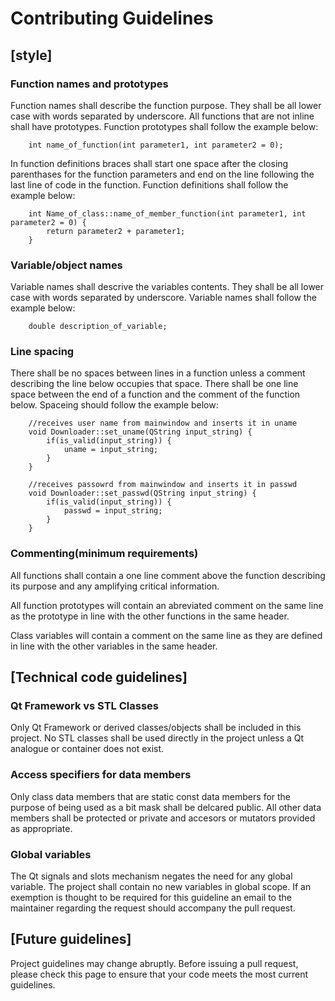 # Contributing Guidelines

## [style]

### Function names and prototypes

  Function names shall describe the function purpose.  They shall be all lower case with words
  separated by underscore.  All functions that are not inline shall have prototypes.  Function
  prototypes shall follow the example below:
  
        int name_of_function(int parameter1, int parameter2 = 0);
    
  In function definitions braces shall start one space after the closing parenthases for the
  function parameters and end on the line following the last line of code in the function.
  Function definitions shall follow the example below:
  
        int Name_of_class::name_of_member_function(int parameter1, int parameter2 = 0) {
            return parameter2 + parameter1;
        }
   
### Variable/object names

  Variable names shall descrive the variables contents.  They shall be all lower case with
  words separated by underscore.  Variable names shall follow the example below:
  
        double description_of_variable;
    
### Line spacing

  There shall be no spaces between lines in a function unless a comment describing the line
  below occupies that space.  There shall be one line space between the end of a function
  and the comment of the function below.  Spaceing should follow the example below:
  
        //receives user name from mainwindow and inserts it in uname
        void Downloader::set_uname(QString input_string) {
            if(is_valid(input_string)) {
                uname = input_string;
            }
        }

        //receives passowrd from mainwindow and inserts it in passwd
        void Downloader::set_passwd(QString input_string) {
            if(is_valid(input_string)) {
                passwd = input_string;
            }
        }
    
### Commenting(minimum requirements)

  All functions shall contain a one line comment above the function describing its purpose and
  any amplifying critical information.
  
  All function prototypes will contain an abreviated comment on the same line as the prototype
  in line with the other functions in the same header.
  
  Class variables will contain a comment on the same line as they are defined in line with the
  other variables in the same header.
  
## [Technical code guidelines]

### Qt Framework vs STL Classes

  Only Qt Framework or derived classes/objects shall be included in this project.  No STL classes 
  shall be used directly in the project unless a Qt analogue or container does not exist.
  
### Access specifiers for data members

  Only class data members that are static const data members for the purpose of being used as a bit
  mask shall be delcared public.  All other data members shall be protected or private and accesors
  or mutators provided as appropriate.
  
### Global variables

  The Qt signals and slots mechanism negates the need for any global variable.  The project shall
  contain no new variables in global scope.  If an exemption is thought to be required for this
  guideline an email to the maintainer regarding the request should accompany the pull request.
  
## [Future guidelines]

  Project guidelines may change abruptly.  Before issuing a pull request, please check this page
  to ensure that your code meets the most current guidelines.
